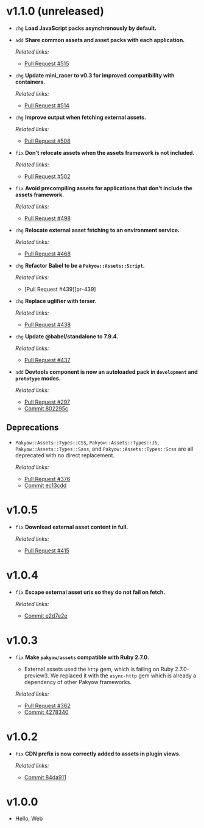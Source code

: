 # v1.1.0 (unreleased)

  * `chg` **Load JavaScript packs asynchronously by default.**

  * `add` **Share common assets and asset packs with each application.**

    *Related links:*
    - [Pull Request #515][pr-515]

  * `chg` **Update mini_racer to v0.3 for improved compatibility with containers.**

    *Related links:*
    - [Pull Request #514][pr-514]

  * `chg` **Improve output when fetching external assets.**

    *Related links:*
    - [Pull Request #508][pr-508]

  * `fix` **Don't relocate assets when the assets framework is not included.**

    *Related links:*
    - [Pull Request #502][pr-502]

  * `fix` **Avoid precompiling assets for applications that don't include the assets framework.**

    *Related links:*
    - [Pull Request #498][pr-498]

  * `chg` **Relocate external asset fetching to an environment service.**

    *Related links:*
    - [Pull Request #468][pr-468]

  * `chg` **Refactor Babel to be a `Pakyow::Assets::Script`.**

    *Related links:*
    - [Pull Request #439][pr-439]

  * `chg` **Replace uglifier with terser.**

    *Related links:*
    - [Pull Request #438][pr-438]

  * `chg` **Update @babel/standalone to 7.9.4.**

    *Related links:*
    - [Pull Request #437][pr-437]

  * `add` **Devtools component is now an autoloaded pack in `development` and `prototype` modes.**

    *Related links:*
    - [Pull Request #297][pr-297]
    - [Commit 802295c][802295c]

## Deprecations

  * `Pakyow::Assets::Types::CSS`, `Pakyow::Assets::Types::JS`, `Pakyow::Assets::Types::Sass`, and
    `Pakyow::Assets::Types::Scss` are all deprecated with no direct replacement.

    *Related links:*
    - [Pull Request #376][pr-376]
    - [Commit ec13cdd][ec13cdd]

[pr-515]: https://github.com/pakyow/pakyow/pull/515
[pr-514]: https://github.com/pakyow/pakyow/pull/514
[pr-508]: https://github.com/pakyow/pakyow/pull/508
[pr-502]: https://github.com/pakyow/pakyow/pull/502
[pr-498]: https://github.com/pakyow/pakyow/pull/498/commits
[pr-468]: https://github.com/pakyow/pakyow/pull/468/commits
[pr-438]: https://github.com/pakyow/pakyow/pull/438/commits
[pr-437]: https://github.com/pakyow/pakyow/pull/437/commits
[pr-376]: https://github.com/pakyow/pakyow/pull/376/commits
[pr-297]: https://github.com/pakyow/pakyow/pull/297/commits
[ec13cdd]: https://github.com/pakyow/pakyow/commit/ec13cdde0b7926d35e0a340fc93889d4166882dd
[802295c]: https://github.com/pakyow/pakyow/commit/802295c0396383b96fadafd121192d41bb63457e

# v1.0.5

  * `fix` **Download external asset content in full.**

    *Related links:*
    - [Pull Request #415][pr-415]

[pr-415]: https://github.com/pakyow/pakyow/pull/415/

# v1.0.4

  * `fix` **Escape external asset uris so they do not fail on fetch.**

    *Related links:*
    - [Commit e2d7e2e][e2d7e2e]

[e2d7e2e]: https://github.com/pakyow/pakyow/commit/e2d7e2ea2f36cb0a4c7073c17a692423b5cd1efe

# v1.0.3

  * `fix` **Make `pakyow/assets` compatible with Ruby 2.7.0.**
    - External assets used the `http` gem, which is failing on Ruby 2.7.0-preview3. We replaced it
    with the `async-http` gem which is already a dependency of other Pakyow frameworks.

    *Related links:*
    - [Pull Request #362][pr-362]
    - [Commit 4278340][4278340]

[pr-362]: https://github.com/pakyow/pakyow/pull/362/commits
[4278340]: https://github.com/pakyow/pakyow/commit/4278340178abea1dc7891ed02d098c5b747b2d5b

# v1.0.2

  * `fix` **CDN prefix is now correctly added to assets in plugin views.**

    *Related links:*
    - [Commit 84da911][84da911]

[84da911]: https://github.com/pakyow/pakyow/commit/84da911d78a33e0328bc64a7051f56268f088273

# v1.0.0

  * Hello, Web
